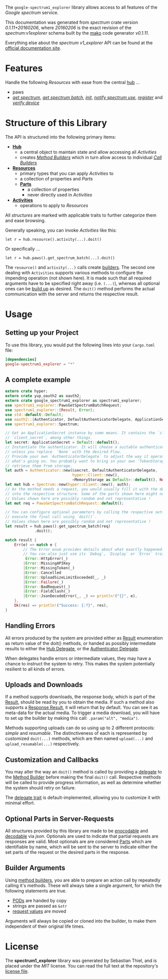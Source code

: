 <!---
DO NOT EDIT !
This file was generated automatically from 'src/mako/api/README.md.mako'
DO NOT EDIT !
-->
The `google-spectrum1_explorer` library allows access to all features of the *Google spectrum* service.

This documentation was generated from *spectrum* crate version *0.1.11+20160206*, where *20160206* is the exact revision of the *spectrum:v1explorer* schema built by the [mako](http://www.makotemplates.org/) code generator *v0.1.11*.

Everything else about the *spectrum* *v1_explorer* API can be found at the
[official documentation site](http://developers.google.com/spectrum).
# Features

Handle the following *Resources* with ease from the central [hub](http://byron.github.io/google-apis-rs/google_spectrum1_explorer/struct.Spectrum.html) ... 

* paws
 * [*get spectrum*](http://byron.github.io/google-apis-rs/google_spectrum1_explorer/struct.PawGetSpectrumCall.html), [*get spectrum batch*](http://byron.github.io/google-apis-rs/google_spectrum1_explorer/struct.PawGetSpectrumBatchCall.html), [*init*](http://byron.github.io/google-apis-rs/google_spectrum1_explorer/struct.PawInitCall.html), [*notify spectrum use*](http://byron.github.io/google-apis-rs/google_spectrum1_explorer/struct.PawNotifySpectrumUseCall.html), [*register*](http://byron.github.io/google-apis-rs/google_spectrum1_explorer/struct.PawRegisterCall.html) and [*verify device*](http://byron.github.io/google-apis-rs/google_spectrum1_explorer/struct.PawVerifyDeviceCall.html)




# Structure of this Library

The API is structured into the following primary items:

* **[Hub](http://byron.github.io/google-apis-rs/google_spectrum1_explorer/struct.Spectrum.html)**
    * a central object to maintain state and allow accessing all *Activities*
    * creates [*Method Builders*](http://byron.github.io/google-apis-rs/google_spectrum1_explorer/trait.MethodsBuilder.html) which in turn
      allow access to individual [*Call Builders*](http://byron.github.io/google-apis-rs/google_spectrum1_explorer/trait.CallBuilder.html)
* **[Resources](http://byron.github.io/google-apis-rs/google_spectrum1_explorer/trait.Resource.html)**
    * primary types that you can apply *Activities* to
    * a collection of properties and *Parts*
    * **[Parts](http://byron.github.io/google-apis-rs/google_spectrum1_explorer/trait.Part.html)**
        * a collection of properties
        * never directly used in *Activities*
* **[Activities](http://byron.github.io/google-apis-rs/google_spectrum1_explorer/trait.CallBuilder.html)**
    * operations to apply to *Resources*

All *structures* are marked with applicable traits to further categorize them and ease browsing.

Generally speaking, you can invoke *Activities* like this:

```Rust,ignore
let r = hub.resource().activity(...).doit()
```

Or specifically ...

```ignore
let r = hub.paws().get_spectrum_batch(...).doit()
```

The `resource()` and `activity(...)` calls create [builders][builder-pattern]. The second one dealing with `Activities` 
supports various methods to configure the impending operation (not shown here). It is made such that all required arguments have to be 
specified right away (i.e. `(...)`), whereas all optional ones can be [build up][builder-pattern] as desired.
The `doit()` method performs the actual communication with the server and returns the respective result.

# Usage

## Setting up your Project

To use this library, you would put the following lines into your `Cargo.toml` file:

```toml
[dependencies]
google-spectrum1_explorer = "*"
```

## A complete example

```Rust
extern crate hyper;
extern crate yup_oauth2 as oauth2;
extern crate google_spectrum1_explorer as spectrum1_explorer;
use spectrum1_explorer::PawsGetSpectrumBatchRequest;
use spectrum1_explorer::{Result, Error};
use std::default::Default;
use oauth2::{Authenticator, DefaultAuthenticatorDelegate, ApplicationSecret, MemoryStorage};
use spectrum1_explorer::Spectrum;

// Get an ApplicationSecret instance by some means. It contains the `client_id` and 
// `client_secret`, among other things.
let secret: ApplicationSecret = Default::default();
// Instantiate the authenticator. It will choose a suitable authentication flow for you, 
// unless you replace  `None` with the desired Flow.
// Provide your own `AuthenticatorDelegate` to adjust the way it operates and get feedback about 
// what's going on. You probably want to bring in your own `TokenStorage` to persist tokens and
// retrieve them from storage.
let auth = Authenticator::new(&secret, DefaultAuthenticatorDelegate,
                              hyper::Client::new(),
                              <MemoryStorage as Default>::default(), None);
let mut hub = Spectrum::new(hyper::Client::new(), auth);
// As the method needs a request, you would usually fill it with the desired information
// into the respective structure. Some of the parts shown here might not be applicable !
// Values shown here are possibly random and not representative !
let mut req = PawsGetSpectrumBatchRequest::default();

// You can configure optional parameters by calling the respective setters at will, and
// execute the final call using `doit()`.
// Values shown here are possibly random and not representative !
let result = hub.paws().get_spectrum_batch(req)
             .doit();

match result {
    Err(e) => match e {
        // The Error enum provides details about what exactly happened.
        // You can also just use its `Debug`, `Display` or `Error` traits
         Error::HttpError(_)
        |Error::MissingAPIKey
        |Error::MissingToken(_)
        |Error::Cancelled
        |Error::UploadSizeLimitExceeded(_, _)
        |Error::Failure(_)
        |Error::BadRequest(_)
        |Error::FieldClash(_)
        |Error::JsonDecodeError(_, _) => println!("{}", e),
    },
    Ok(res) => println!("Success: {:?}", res),
}

```
## Handling Errors

All errors produced by the system are provided either as [Result](http://byron.github.io/google-apis-rs/google_spectrum1_explorer/enum.Result.html) enumeration as return value of 
the doit() methods, or handed as possibly intermediate results to either the 
[Hub Delegate](http://byron.github.io/google-apis-rs/google_spectrum1_explorer/trait.Delegate.html), or the [Authenticator Delegate](http://byron.github.io/google-apis-rs/google_spectrum1_explorer/../yup-oauth2/trait.AuthenticatorDelegate.html).

When delegates handle errors or intermediate values, they may have a chance to instruct the system to retry. This 
makes the system potentially resilient to all kinds of errors.

## Uploads and Downloads
If a method supports downloads, the response body, which is part of the [Result](http://byron.github.io/google-apis-rs/google_spectrum1_explorer/enum.Result.html), should be
read by you to obtain the media.
If such a method also supports a [Response Result](http://byron.github.io/google-apis-rs/google_spectrum1_explorer/trait.ResponseResult.html), it will return that by default.
You can see it as meta-data for the actual media. To trigger a media download, you will have to set up the builder by making
this call: `.param("alt", "media")`.

Methods supporting uploads can do so using up to 2 different protocols: 
*simple* and *resumable*. The distinctiveness of each is represented by customized 
`doit(...)` methods, which are then named `upload(...)` and `upload_resumable(...)` respectively.

## Customization and Callbacks

You may alter the way an `doit()` method is called by providing a [delegate](http://byron.github.io/google-apis-rs/google_spectrum1_explorer/trait.Delegate.html) to the 
[Method Builder](http://byron.github.io/google-apis-rs/google_spectrum1_explorer/trait.CallBuilder.html) before making the final `doit()` call. 
Respective methods will be called to provide progress information, as well as determine whether the system should 
retry on failure.

The [delegate trait](http://byron.github.io/google-apis-rs/google_spectrum1_explorer/trait.Delegate.html) is default-implemented, allowing you to customize it with minimal effort.

## Optional Parts in Server-Requests

All structures provided by this library are made to be [enocodable](http://byron.github.io/google-apis-rs/google_spectrum1_explorer/trait.RequestValue.html) and 
[decodable](http://byron.github.io/google-apis-rs/google_spectrum1_explorer/trait.ResponseResult.html) via *json*. Optionals are used to indicate that partial requests are responses 
are valid.
Most optionals are are considered [Parts](http://byron.github.io/google-apis-rs/google_spectrum1_explorer/trait.Part.html) which are identifiable by name, which will be sent to 
the server to indicate either the set parts of the request or the desired parts in the response.

## Builder Arguments

Using [method builders](http://byron.github.io/google-apis-rs/google_spectrum1_explorer/trait.CallBuilder.html), you are able to prepare an action call by repeatedly calling it's methods.
These will always take a single argument, for which the following statements are true.

* [PODs][wiki-pod] are handed by copy
* strings are passed as `&str`
* [request values](http://byron.github.io/google-apis-rs/google_spectrum1_explorer/trait.RequestValue.html) are moved

Arguments will always be copied or cloned into the builder, to make them independent of their original life times.

[wiki-pod]: http://en.wikipedia.org/wiki/Plain_old_data_structure
[builder-pattern]: http://en.wikipedia.org/wiki/Builder_pattern
[google-go-api]: https://github.com/google/google-api-go-client

# License
The **spectrum1_explorer** library was generated by Sebastian Thiel, and is placed 
under the *MIT* license.
You can read the full text at the repository's [license file][repo-license].

[repo-license]: https://github.com/Byron/google-apis-rs/LICENSE.md
